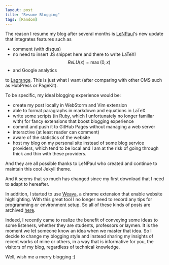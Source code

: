 ```yaml
---
layout: post
title: "Resume Blogging"
tags: [Random]
---
```


The reason I resume my blog after several months is [LeNPaul](https://github.com/LeNPaul)'s new update that integrates features such as 

- comment (with disqus)
- no need to insert JS snippet here and there to write LaTeX! $$ ReLU(x) = \max (0, x) $$
- and Google analytics

 to [Lagrange](https://github.com/LeNPaul/Lagrange). This is just what I want (after comparing with other CMS such as HubPress or PageKit). 

To be specific, my ideal blogging experience would be:  

- create my post locally in WebStorm and Vim extension
- able to format paragraphs in markdown and equations in LaTeX
- write some scripts (in Ruby, which I unfortunately no longer familiar with) for fancy extensions that boost blogging experience
- commit and push it to GitHub Pages without managing a web server
- interactive (at least reader can comment)
- aware of the statistics of the website
- host my blog on my personal site instead of some blog service providers, which tend to be local and I am at the risk of going through thick and thin with these providers.

And they are all possible thanks to LeNPaul who created and continue to maintain this cool Jekyll theme.

And it seems that so much has changed since my first download that I need to adapt to hereafter.

In addition, I started to use [Weava](https://www.weavatools.com/), a chrome extension that enable website highlighting. With this great tool I no longer need to record any tips for programming or environment setup. So all of these kinds of posts are archived [here](https://hanezu.github.io/menu/archive.html). 

Indeed, I recently came to realize the benefit of conveying some ideas to some listeners, whether they are students, professors or laymen. It is the moment we let someone know an idea when we master that idea. So I decide to change my blogging style and instead sharing my insights of recent works of mine or others, in a way that is informative for you, the visitors of my blog, regardless of technical knowledge.

Well, wish me a merry blogging :)
